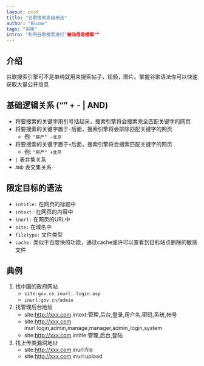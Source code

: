 ```yaml
---
layout: post
title: "谷歌搜索高级用法"
author: "Blume"
tags: "实用"
intro: "利用谷歌搜索进行"被动信息搜集""
---
```


## 介绍
谷歌搜索引擎可不是单纯就用来搜索帖子，视频，图片。掌握谷歌语法你可以快速获取大量公开信息

## 基础逻辑关系 (“” + - | AND)
- 将要搜索的关键字用引号括起来，搜索引擎将会搜索完全匹配关键字的网页
- 将要搜索的关键字置于`-`后面，搜索引擎将会排除匹配关键字的网页
  * 例: `"房产" -北京`
- 将要搜索的关键字置于`+`后面，搜索引擎将会搜索匹配关键字的网页
  * 例: `"房产" +北京 `
- `|` 表并集关系
- `AND` 表交集关系

## 限定目标的语法
- `intitle:` 在网页的标题中
- `intext:` 在网页的内容中
- `inurl:` 在网页的URL中
- `site:` 在域名中
- `filetype:` 文件类型
- `cache:` 类似于百度快照功能，通过cache或许可以查看到目标站点删除的敏感文件

## 典例
1. 找中国的政府网站
    - `site:gov.cn inurl:.login.asp`
    - `inurl:gov.cn/admin`
2. 找管理后台地址
    - site:http://xxx.com intext:管理,后台,登录,用户名,密码,系统,帐号
    - site:http://xxx.com inurl:login,admin,manage,manager,admin_login,system
    - site:http://xxx.com intitle:管理,后台,登陆
3. 找上传类漏洞地址
    - site:http://xxx.com inurl:file
    - site:http://xxx.com inurl:upload